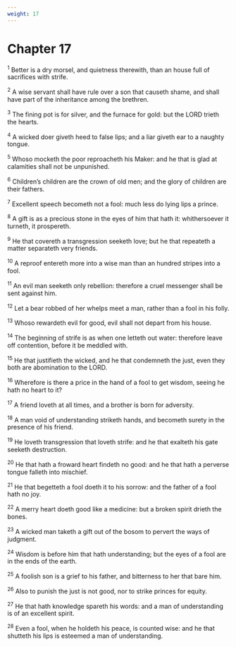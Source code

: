 ```yaml
---
weight: 17
---
```


# Chapter 17

<sup>1</sup> Better is a dry morsel, and quietness therewith, than an house full of sacrifices with strife. 

<sup>2</sup> A wise servant shall have rule over a son that causeth shame, and shall have part of the inheritance among the brethren. 

<sup>3</sup> The fining pot is for silver, and the furnace for gold: but the LORD trieth the hearts. 

<sup>4</sup> A wicked doer giveth heed to false lips; and a liar giveth ear to a naughty tongue. 

<sup>5</sup> Whoso mocketh the poor reproacheth his Maker: and he that is glad at calamities shall not be unpunished. 

<sup>6</sup> Children’s children are the crown of old men; and the glory of children are their fathers. 

<sup>7</sup> Excellent speech becometh not a fool: much less do lying lips a prince. 

<sup>8</sup> A gift is as a precious stone in the eyes of him that hath it: whithersoever it turneth, it prospereth. 

<sup>9</sup> He that covereth a transgression seeketh love; but he that repeateth a matter separateth very friends. 

<sup>10</sup> A reproof entereth more into a wise man than an hundred stripes into a fool. 

<sup>11</sup> An evil man seeketh only rebellion: therefore a cruel messenger shall be sent against him. 

<sup>12</sup> Let a bear robbed of her whelps meet a man, rather than a fool in his folly. 

<sup>13</sup> Whoso rewardeth evil for good, evil shall not depart from his house. 

<sup>14</sup> The beginning of strife is as when one letteth out water: therefore leave off contention, before it be meddled with. 

<sup>15</sup> He that justifieth the wicked, and he that condemneth the just, even they both are abomination to the LORD. 

<sup>16</sup> Wherefore is there a price in the hand of a fool to get wisdom, seeing he hath no heart to it? 

<sup>17</sup> A friend loveth at all times, and a brother is born for adversity. 

<sup>18</sup> A man void of understanding striketh hands, and becometh surety in the presence of his friend. 

<sup>19</sup> He loveth transgression that loveth strife: and he that exalteth his gate seeketh destruction. 

<sup>20</sup> He that hath a froward heart findeth no good: and he that hath a perverse tongue falleth into mischief. 

<sup>21</sup> He that begetteth a fool doeth it to his sorrow: and the father of a fool hath no joy. 

<sup>22</sup> A merry heart doeth good like a medicine: but a broken spirit drieth the bones. 

<sup>23</sup> A wicked man taketh a gift out of the bosom to pervert the ways of judgment. 

<sup>24</sup> Wisdom is before him that hath understanding; but the eyes of a fool are in the ends of the earth. 

<sup>25</sup> A foolish son is a grief to his father, and bitterness to her that bare him. 

<sup>26</sup> Also to punish the just is not good, nor to strike princes for equity. 

<sup>27</sup> He that hath knowledge spareth his words: and a man of understanding is of an excellent spirit. 

<sup>28</sup> Even a fool, when he holdeth his peace, is counted wise: and he that shutteth his lips is esteemed a man of understanding. 


